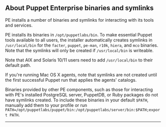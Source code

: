 <!--Concepts provide context for task and reference topics. -->

## About Puppet Enterprise binaries and symlinks

PE installs a number of binaries and symlinks for interacting with its tools and services.

PE installs its binaries in `/opt/puppetlabs/bin`. To make essential Puppet tools available to all users, the installer automatically creates symlinks in `/usr/local/bin` for the `facter`, `puppet`, `pe-man`, `r10k`, `hiera`,  and `mco` binaries. Note that the symlinks will only be created if `/usr/local/bin` is writeable.

Note that AIX and Solaris 10/11 users need to add `/usr/local/bin` to their default path.

If you're running Mac OS X agents, note that symlinks are not created until the first successful Puppet run that applies the agents' catalogs.

Binaries provided by other PE components, such as those for interacting with PE's installed PostgreSQL server, PuppetDB, or Ruby packages do not have symlinks created. To include these binaries in your default `$PATH`, manually add them to your profile or run `PATH=/opt/puppetlabs/puppet/bin:/opt/puppetlabs/server/bin:$PATH;export PATH`.


* * *
